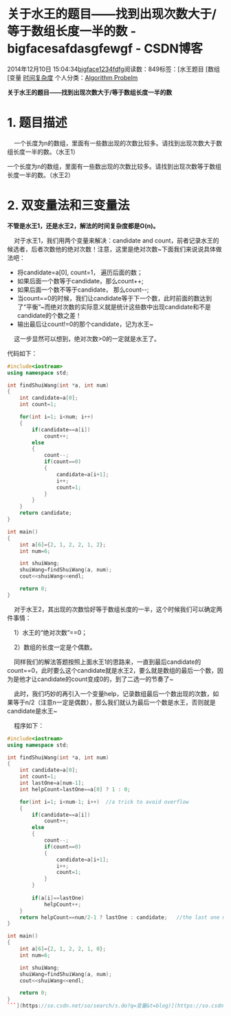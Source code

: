 # 关于水王的题目——找到出现次数大于/等于数组长度一半的数 - bigfacesafdasgfewgf - CSDN博客





2014年12月10日 15:04:34[bigface1234fdfg](https://me.csdn.net/puqutogether)阅读数：849标签：[水王题目																[数组																[变量																[时间复杂度](https://so.csdn.net/so/search/s.do?q=时间复杂度&t=blog)
个人分类：[Algorithm Probelm](https://blog.csdn.net/puqutogether/article/category/2812137)





**关于水王的题目——找到出现次数大于/等于数组长度一半的数**



# 1. 题目描述




    一个长度为n的数组，里面有一些数出现的次数比较多。请找到出现次数大于数组长度一半的数。（水王1）




一个长度为n的数组，里面有一些数出现的次数比较多。请找到出现次数等于数组长度一半的数。（水王2）







# 2. 双变量法和三变量法




**不管是水王1，还是水王2，解法的时间复杂度都是O(n)。**




    对于水王1，我们用两个变量来解决：candidate and count，前者记录水王的候选者，后者次数他的绝对次数！注意，这里是绝对次数~下面我们来说说具体做法吧：





- 将candidate=a[0], count=1， 遍历后面的数；
- 如果后面一个数等于candidate，那么count++; 
- 如果后面一个数不等于candidate， 那么count--; 
- 当count==0的时候，我们让candidate等于下一个数，此时前面的数达到了“平衡”~而绝对次数的实际意义就是统计这些数中出现candidate和不是candidate的个数之差！
- 输出最后让count!=0的那个candidate，记为水王~






    这一步显然可以想到，绝对次数>0的一定就是水王了。




代码如下：






```cpp
#include<iostream>
using namespace std; 

int findShuiWang(int *a, int num)
{
	int candidate=a[0]; 
	int count=1; 

	for(int i=1; i<num; i++)
	{
		if(candidate==a[i])
			count++; 
		else
		{
			count--; 
			if(count==0)
			{
				candidate=a[i+1]; 
				i++; 
				count=1; 
			}
		}
	}
	return candidate; 
}

int main()
{
	int a[6]={2, 1, 2, 2, 1, 2}; 
	int num=6; 

	int shuiWang; 
	shuiWang=findShuiWang(a, num); 
	cout<<shuiWang<<endl; 

	return 0; 
}
```





    对于水王2，其出现的次数恰好等于数组长度的一半，这个时候我们可以确定两件事情：

    1）水王的“绝对次数”==0； 

    2）数组的长度一定是个偶数。




    同样我们的解法答题按照上面水王1的思路来，一直到最后candidate的count==0，此时要么这个candidate就是水王2，要么就是数组的最后一个数，因为是他才让candidate的count变成0的，到了二选一的节奏了~

    此时，我们巧妙的再引入一个变量help，记录数组最后一个数出现的次数，如果等于n/2（注意n一定是偶数），那么我们就认为最后一个数是水王，否则就是candidate是水王~




    程序如下：



```cpp
#include<iostream>
using namespace std; 

int findShuiWang(int *a, int num)
{
	int candidate=a[0]; 
	int count=1; 
	int lastOne=a[num-1]; 
	int helpCount=lastOne==a[0] ? 1 : 0; 

	for(int i=1; i<num-1; i++)  //a trick to avoid overflow
	{
		if(candidate==a[i])
			count++; 
		else
		{
			count--; 
			if(count==0)
			{
				candidate=a[i+1]; 
				i++; 
				count=1; 
			}
		}
		
		if(a[i]==lastOne)
			helpCount++; 
	}
	return helpCount==num/2-1 ? lastOne : candidate;   //the last one must be lastOne!
}

int main()
{
	int a[6]={2, 1, 2, 2, 1, 0}; 
	int num=6; 

	int shuiWang; 
	shuiWang=findShuiWang(a, num); 
	cout<<shuiWang<<endl; 

	return 0; 
}
```](https://so.csdn.net/so/search/s.do?q=变量&t=blog)](https://so.csdn.net/so/search/s.do?q=数组&t=blog)](https://so.csdn.net/so/search/s.do?q=水王题目&t=blog)




